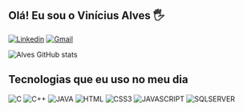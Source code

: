## Olá! Eu sou o Vinícius Alves 🖐️

[![Linkedin](https://img.shields.io/badge/-LinkedIn-%230077B5?style=for-the-badge&logo=linkedin&logoColor=white)](https://www.linkedin.com/in/vin%C3%ADcius-alves-958aa1181/)
[![Gmail](https://img.shields.io/badge/Gmail-D14836?style=for-the-badge&logo=gmail&logoColor=white)](mailto:kemillykeke99@gmail.com)

![Alves GitHub stats](https://github-readme-stats.vercel.app/api?username=vinicius-alvess&show_icons=true&theme=tokyonight&count_private=true)

## Tecnologias que eu uso no meu dia

![C](https://img.shields.io/badge/C-00599C?style=for-the-badge&logo=c&logoColor=white)
![C++](https://img.shields.io/badge/C%2B%2B-00599C?style=for-the-badge&logo=c%2B%2B&logoColor=white)
![JAVA](https://img.shields.io/badge/Java-ED8B00?style=for-the-badge&logo=openjdk&logoColor=white)
![HTML](https://img.shields.io/badge/HTML5-E34F26?style=for-the-badge&logo=html5&logoColor=white)
![CSS3](https://img.shields.io/badge/CSS3-1572B6?style=for-the-badge&logo=css3&logoColor=white)
![JAVASCRIPT](https://img.shields.io/badge/JavaScript-F7DF1E?style=for-the-badge&logo=javascript&logoColor=black)
![SQLSERVER](https://img.shields.io/badge/Microsoft_SQL_Server-CC2927?style=for-the-badge&logo=microsoft-sql-server&logoColor=white)
